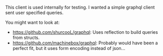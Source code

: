 <!--- 
SPDX-FileCopyrightText: (C) 2025 Intel Corporation
SPDX-License-Identifier: Apache-2.0
-->

This client is used internally for testing. I wanted a simple graphql client sent user specified queries.

You might want to look at:
 - https://github.com/shurcooL/graphql: Uses reflection to build queries from structs. 
 - https://github.com/machinebox/graphql: Probably would have been a perfect fit, but it uses form encoding instead of json...

